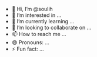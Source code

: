 - 👋 Hi, I’m @soulih
- 👀 I’m interested in ...
- 🌱 I’m currently learning ...
- 💞️ I’m looking to collaborate on ...
- 📫 How to reach me ...
- 😄 Pronouns: ...
- ⚡ Fun fact: ...

<!---
soulih/soulih is a ✨ special ✨ repository because its `README.md` (this file) appears on your GitHub profile.
You can click the Preview link to take a look at your changes.
--->
